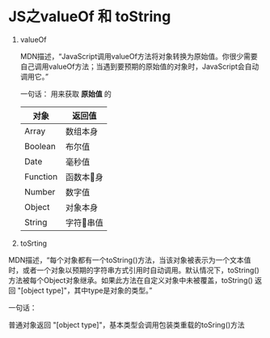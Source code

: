 # JS之valueOf 和 toString

1. valueOf

    MDN描述，“JavaScript调用valueOf方法将对象转换为原始值。你很少需要自己调用valueOf方法；当遇到要预期的原始值的对象时，JavaScript会自动调用它。”

    一句话： 用来获取 **原始值** 的

    对象 | 返回值
    --|--
    Array | 数组本身
    Boolean | 布尔值
    Date | 毫秒值
    Function | 函数本身
    Number | 数字值
    Object | 对象本身
    String | 字符串值

2. toSrting

  MDN描述，“每个对象都有一个toString()方法，当该对象被表示为一个文本值时，或者一个对象以预期的字符串方式引用时自动调用。默认情况下，toString()方法被每个Object对象继承。如果此方法在自定义对象中未被覆盖，toString() 返回 "[object type]"，其中type是对象的类型。”

  一句话：
  
  普通对象返回 "[object type]"，基本类型会调用包装类重载的toSring()方法
  
